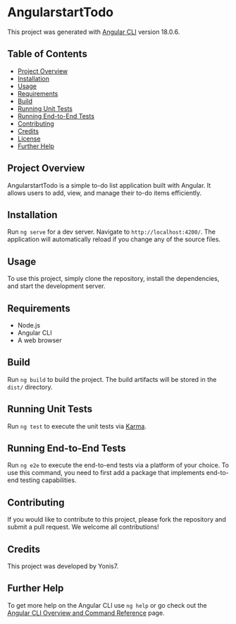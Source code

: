 # AngularstartTodo

This project was generated with [Angular CLI](https://github.com/angular/angular-cli) version 18.0.6.

## Table of Contents
- [Project Overview](#project-overview)
- [Installation](#installation)
- [Usage](#usage)
- [Requirements](#requirements)
- [Build](#build)
- [Running Unit Tests](#running-unit-tests)
- [Running End-to-End Tests](#running-end-to-end-tests)
- [Contributing](#contributing)
- [Credits](#credits)
- [License](#license)
- [Further Help](#further-help)

## Project Overview
AngularstartTodo is a simple to-do list application built with Angular. It allows users to add, view, and manage their to-do items efficiently.

## Installation
Run `ng serve` for a dev server. Navigate to `http://localhost:4200/`. The application will automatically reload if you change any of the source files.

## Usage
To use this project, simply clone the repository, install the dependencies, and start the development server.

## Requirements
- Node.js
- Angular CLI
- A web browser

## Build
Run `ng build` to build the project. The build artifacts will be stored in the `dist/` directory.

## Running Unit Tests
Run `ng test` to execute the unit tests via [Karma](https://karma-runner.github.io).

## Running End-to-End Tests
Run `ng e2e` to execute the end-to-end tests via a platform of your choice. To use this command, you need to first add a package that implements end-to-end testing capabilities.

## Contributing
If you would like to contribute to this project, please fork the repository and submit a pull request. We welcome all contributions!

## Credits
This project was developed by Yonis7.


## Further Help
To get more help on the Angular CLI use `ng help` or go check out the [Angular CLI Overview and Command Reference](https://angular.dev/tools/cli) page.
